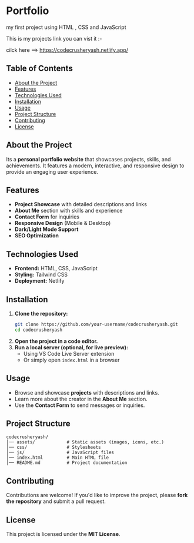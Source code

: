 # Portfolio
my first project using HTML , CSS and JavaScript

This is my projects link you can vist it :-

cilck here ==> https://codecrusheryash.netlify.app/



## Table of Contents

- [About the Project](#about-the-project)
- [Features](#features)
- [Technologies Used](#technologies-used)
- [Installation](#installation)
- [Usage](#usage)
- [Project Structure](#project-structure)
- [Contributing](#contributing)
- [License](#license)

## About the Project

Its a **personal portfolio website** that showcases projects, skills, and achievements. It features a modern, interactive, and responsive design to provide an engaging user experience. 

## Features

- **Project Showcase** with detailed descriptions and links
- **About Me** section with skills and experience
- **Contact Form** for inquiries
- **Responsive Design** (Mobile & Desktop)
- **Dark/Light Mode Support**
- **SEO Optimization**

## Technologies Used

- **Frontend:** HTML, CSS, JavaScript
- **Styling:** Tailwind CSS 
- **Deployment:** Netlify

## Installation

1. **Clone the repository:**
   ```bash
   git clone https://github.com/your-username/codecrusheryash.git
   cd codecrusheryash
   ```
2. **Open the project in a code editor.**
3. **Run a local server (optional, for live preview):**
   - Using VS Code Live Server extension
   - Or simply open `index.html` in a browser

## Usage

- Browse and showcase **projects** with descriptions and links.
- Learn more about the creator in the **About Me** section.
- Use the **Contact Form** to send messages or inquiries.

## Project Structure

```
codecrusheryash/
│── assets/            # Static assets (images, icons, etc.)
│── css/               # Stylesheets
│── js/                # JavaScript files
│── index.html         # Main HTML file
│── README.md          # Project documentation
```

## Contributing

Contributions are welcome! If you'd like to improve the project, please **fork the repository** and submit a pull request.

## License

This project is licensed under the **MIT License**.


